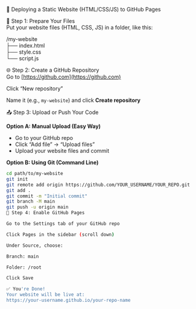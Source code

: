 🚀 Deploying a Static Website (HTML/CSS/JS) to GitHub Pages

🧩 Step 1: Prepare Your Files  
Put your website files (HTML, CSS, JS) in a folder, like this:

/my-website  
├── index.html  
├── style.css  
└── script.js  

🌐 Step 2: Create a GitHub Repository  
Go to [https://github.com](https://github.com)

Click “New repository”

Name it (e.g., `my-website`) and click **Create repository**

📤 Step 3: Upload or Push Your Code  

**Option A: Manual Upload (Easy Way)**  
- Go to your GitHub repo  
- Click “Add file” → “Upload files”  
- Upload your website files and commit

**Option B: Using Git (Command Line)**

```bash
cd path/to/my-website
git init
git remote add origin https://github.com/YOUR_USERNAME/YOUR_REPO.git
git add .
git commit -m "Initial commit"
git branch -M main
git push -u origin main
🚀 Step 4: Enable GitHub Pages

Go to the Settings tab of your GitHub repo

Click Pages in the sidebar (scroll down)

Under Source, choose:

Branch: main

Folder: /root

Click Save

✅ You're Done!
Your website will be live at:
https://your-username.github.io/your-repo-name